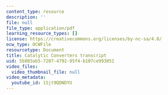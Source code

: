 ```yaml
---
content_type: resource
description: ''
file: null
file_type: application/pdf
learning_resource_types: []
license: https://creativecommons.org/licenses/by-nc-sa/4.0/
ocw_type: OCWFile
resourcetype: Document
title: Catalytic Converters transcript
uid: 5b803ab5-7207-4792-95f4-b107ce993051
video_files:
  video_thumbnail_file: null
video_metadata:
  youtube_id: 1Sjt9QDNDYU
---
```

